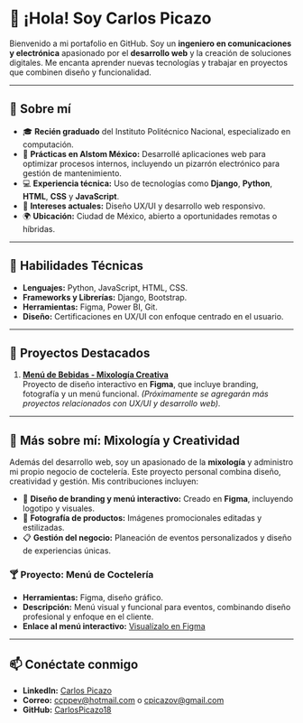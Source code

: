 # 👋 ¡Hola! Soy Carlos Picazo

Bienvenido a mi portafolio en GitHub. Soy un **ingeniero en comunicaciones y electrónica** apasionado por el **desarrollo web** y la creación de soluciones digitales. Me encanta aprender nuevas tecnologías y trabajar en proyectos que combinen diseño y funcionalidad.

---

## 🌟 Sobre mí
- 🎓 **Recién graduado** del Instituto Politécnico Nacional, especializado en computación.
- 💼 **Prácticas en Alstom México:** Desarrollé aplicaciones web para optimizar procesos internos, incluyendo un pizarrón electrónico para gestión de mantenimiento.
- 💻 **Experiencia técnica:** Uso de tecnologías como **Django**, **Python**, **HTML**, **CSS** y **JavaScript**.
- 🎨 **Intereses actuales:** Diseño UX/UI y desarrollo web responsivo.
- 🌍 **Ubicación:** Ciudad de México, abierto a oportunidades remotas o híbridas.

---

## 🚀 Habilidades Técnicas
- **Lenguajes:** Python, JavaScript, HTML, CSS.
- **Frameworks y Librerías:** Django, Bootstrap.
- **Herramientas:** Figma, Power BI, Git.
- **Diseño:** Certificaciones en UX/UI con enfoque centrado en el usuario.

---

## 📂 Proyectos Destacados
1. **[Menú de Bebidas - Mixología Creativa](https://github.com/CarlosPicazo18/menu-cocteleria)**  
   Proyecto de diseño interactivo en **Figma**, que incluye branding, fotografía y un menú funcional.
*(Próximamente se agregarán más proyectos relacionados con UX/UI y desarrollo web).*

---

## 🍹 Más sobre mí: Mixología y Creatividad

Además del desarrollo web, soy un apasionado de la **mixología** y administro mi propio negocio de coctelería. Este proyecto personal combina diseño, creatividad y gestión. Mis contribuciones incluyen:

- 🌟 **Diseño de branding y menú interactivo:** Creado en **Figma**, incluyendo logotipo y visuales.
- 📸 **Fotografía de productos:** Imágenes promocionales editadas y estilizadas.
- 📋 **Gestión del negocio:** Planeación de eventos personalizados y diseño de experiencias únicas.

### 🍸 Proyecto: Menú de Coctelería
- **Herramientas:** Figma, diseño gráfico.
- **Descripción:** Menú visual y funcional para eventos, combinando diseño profesional y enfoque en el cliente.  
- **Enlace al menú interactivo:** [Visualízalo en Figma](https://www.figma.com/proto/S9dha6Rr2aC5TTxC89q8qh/Menu-de-bebidas_a%C3%B1o-nuevo_2024?node-id=1-3&starting-point-node-id=1%3A3)

---

## 📫 Conéctate conmigo
- **LinkedIn:** [Carlos Picazo](linkedin.com/in/carlos-picazo-vázquez-89634316a)
- **Correo:** ccppev@hotmail.com o cpicazov@gmail.com
- **GitHub:** [CarlosPicazo18](https://github.com/CarlosPicazo18)
